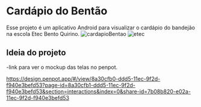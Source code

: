 # Cardápio do Bentão

Esse projeto é um aplicativo Android para visualizar o cardápio do bandejão na escola Etec Bento Quirino.
![cardapioBentao](https://user-images.githubusercontent.com/81270407/171981966-61505309-2b69-4dbd-bfd6-3d9ea4c15d53.png)
![etec](https://user-images.githubusercontent.com/81270407/171981969-9f6b4101-5db4-4226-9e80-85f3a4542277.png)


## Ideia do projeto
-link para ver o mockup das telas no penpot. 

https://design.penpot.app/#/view/8a30cfb0-ddd5-11ec-9f2d-f940e3befd53?page-id=8a30cfb1-ddd5-11ec-9f2d-f940e3befd53&section=interactions&index=0&share-id=7b08b820-e02a-11ec-9f2d-f940e3befd53

